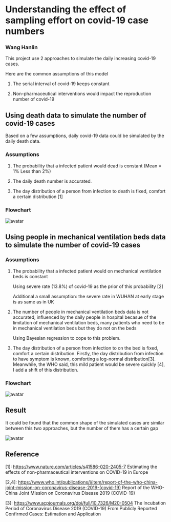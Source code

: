 # Understanding the effect of sampling effort on covid-19 case numbers

### Wang Hanlin

This project use 2 approaches to simulate the daily increasing covid-19 cases. 

Here are the common assumptions of this model

1. The serial interval of covid-19 keeps constant

2. Non-pharmaceutical interventions would impact the reproduction number of covid-19

## Using death data to simulate the number of covid-19 cases

Based on a few assumptions, daily covid-19 data could be simulated by the daily death data.

### Assumptions

1. The probability that a infected patient would dead is constant (Mean = 1% Less than 2%)

2. The daily death number is accurated. 

3. The day distribution of a person from infection to death is fixed, comfort a certain distribution [1]

### Flowchart

![avatar](/chart/flowchartdeath.png)

## Using people in mechanical ventilation beds data to simulate the number of covid-19 cases

### Assumptions

1. The probability that a infected patient would on mechanical ventilation beds is constant

    Using severe rate (13.8%) of covid-19 as the prior of this probability  [2]
    
    Additional a small assumption: the severe rate in WUHAN at early stage is as same as in UK

2. The number of people in mechanical ventilation beds data is not accurated, influenced by the daily people in hospital becasue of the limitation of mechanical ventilation beds, many patients who need to be in mechanical ventilation beds but they do not on the beds

    Using Bayesian regression to cope to this problem.
    
3. The day distribution of a person from infection to on the bed is fixed, comfort a certain distribution. Firstly, the day distribution from infection to have symptom is known, comforting a log-normal distribution[3]. Meanwhile, the WHO said, this mild patient would be severe quickly [4], I add a shift of this distribution. 

### Flowchart

![avatar](/chart/flowchartbeds.png)

## Result

It could be found that the common shape of the simulated cases are similar between this two approaches, but the number of them has a certain gap

![avatar](/basic-tutorial.png)

## Reference

 [1]: https://www.nature.com/articles/s41586-020-2405-7 Estimating the effects of non-pharmaceutical interventions on COVID-19 in Europe

 [2,4]: https://www.who.int/publications/i/item/report-of-the-who-china-joint-mission-on-coronavirus-disease-2019-(covid-19)    Report of the WHO-China Joint Mission on Coronavirus Disease 2019 (COVID-19)

 [3]: https://www.acpjournals.org/doi/full/10.7326/M20-0504    The Incubation Period of Coronavirus Disease 2019 (COVID-19) From Publicly Reported Confirmed Cases: Estimation and Application

